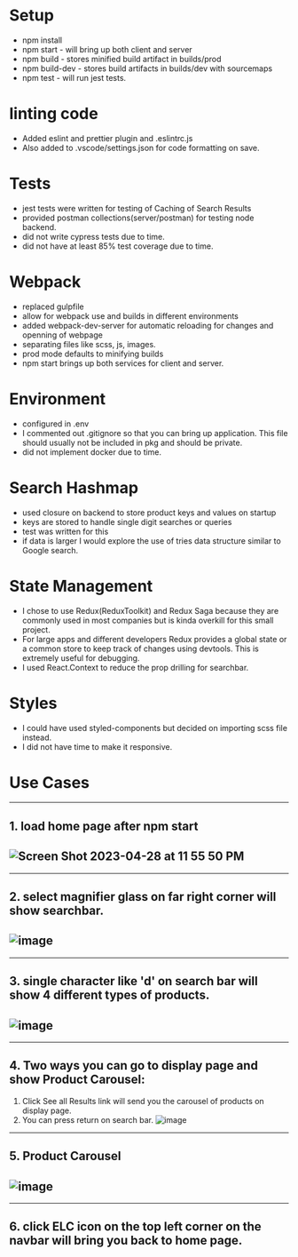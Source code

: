 # Setup

- npm install
- npm start - will bring up both client and server
- npm build - stores minified build artifact in builds/prod
- npm build-dev - stores build artifacts in builds/dev with sourcemaps
- npm test - will run jest tests.

# linting code

- Added eslint and prettier plugin and .eslintrc.js
- Also added to .vscode/settings.json for code formatting on save.

# Tests

- jest tests were written for testing of Caching of Search Results
- provided postman collections(server/postman) for testing node backend.
- did not write cypress tests due to time.
- did not have at least 85% test coverage due to time.

# Webpack

- replaced gulpfile
- allow for webpack use and builds in different environments
- added webpack-dev-server for automatic reloading for changes and openning of webpage
- separating files like scss, js, images.
- prod mode defaults to minifying builds
- npm start brings up both services for client and server.

# Environment

- configured in .env
- I commented out .gitignore so that you can bring up application. This file should usually not be included in pkg and should be private.
- did not implement docker due to time.

# Search Hashmap

- used closure on backend to store product keys and values on startup
- keys are stored to handle single digit searches or queries
- test was written for this
- if data is larger I would explore the use of tries data structure similar to Google search.

# State Management

- I chose to use Redux(ReduxToolkit) and Redux Saga because they are commonly used in most companies but is kinda overkill for this small project.
- For large apps and different developers Redux provides a global state or a common store to keep track of changes using devtools. This is extremely useful for debugging.
- I used React.Context to reduce the prop drilling for searchbar.

# Styles

- I could have used styled-components but decided on importing scss file instead.
- I did not have time to make it responsive.

# Use Cases

---

## 1. load home page after npm start

## ![Screen Shot 2023-04-28 at 11 55 50 PM](https://user-images.githubusercontent.com/36891099/235282541-c74f7e06-d9de-4e8a-95bd-048d5b773eb6.png)

---

## 2. select magnifier glass on far right corner will show searchbar.

## ![image](https://user-images.githubusercontent.com/36891099/235282559-0cbf3c5d-60bb-48cd-8d9f-8c53a217df72.png)

---

## 3. single character like 'd' on search bar will show 4 different types of products.

## ![image](https://user-images.githubusercontent.com/36891099/235282577-f741441e-0fa9-4cb4-b334-d041e99a235f.png)

---

## 4. Two ways you can go to display page and show Product Carousel:

1.  Click See all Results link will send you the carousel of products on display page.
2.  You can press return on search bar.
    ![image](https://user-images.githubusercontent.com/36891099/235282758-8955117b-bed4-4449-ac24-9c73d22c4a62.png)

---

## 5. Product Carousel

## ![image](https://user-images.githubusercontent.com/36891099/235282883-1163fb0d-e105-4400-a782-9b8b65846bb9.png)

---

## 6. click ELC icon on the top left corner on the navbar will bring you back to home page.

